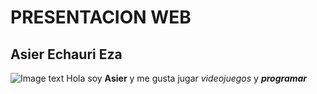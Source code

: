 # PRESENTACION WEB #
## Asier Echauri Eza ##
![Image text](./img/img1.png)
Hola soy **Asier** y me gusta jugar *videojuegos* y ***programar***
